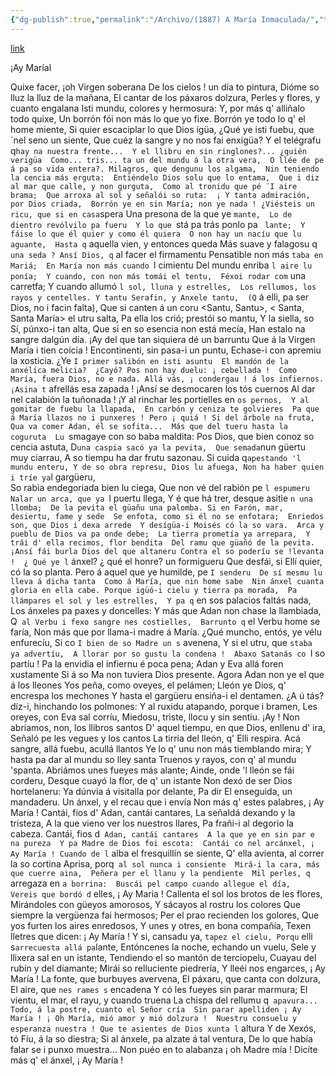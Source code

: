 ```yaml
---
{"dg-publish":true,"permalink":"/Archivo/(1887) A María Inmaculada/","tags":["#Siglo_19","central","a1887","Xuan_Acebal","escrito","Oviedo","poema"]}
---
```


[link](https://asturies.com/cavedaynava/amariai.txt)

¡Ay Maríal

Quixe facer, ¡oh Virgen soberana 
De los cielos ! un día to pintura, 
Dióme so lluz la lluz de la mañana, 
El cantar de los páxaros dolzura, 
Perles y flores, y cuanto engalana 
Isti mundu, colores y hermosura:
Y, por más q' alliñalo todo quixe, 
Un borrón fói non más lo que yo fixe.
Borrón ye todo lo q' el home miente, 
Si quier escaciplar lo que Dios ígüa, 
¿Qué ye isti fuebu, que ´nel seno un siente, 
Que cuéz la sangre y no nos fai enxigüa? 
Y el telégrafu q` hay na nuestra frente... 
Y el llibru en sin ringlones?... ¿quién verigüa 
Como... tris... ta un del mundu á la otra vera, 
O llée de pe á pa so vida entera?.
Milagros, que dengunu los algama, 
Nin teniendo la cencia más erguta: 
Entiéndelo Dios solu que lo entama, 
Que i diz al mar que calle, y non gurguta, 
Como al tronidu que pé ¨I aire brama; 
Que arroxa al sol y señalói so ruta: 
¡ Y tanta admiración, por Dios criada, 
Borrón ye en sin María; non ye nada !
¿Viésteis un ricu, que si en casa `spera 
Una presona de la que ye `mante, 
Lo de dientro revólvilo pa fueru 
Y lo que `stá pa trás ponlo pa ` lante; 
Y fáise lo que él quier y como él quiera 
O non hay un nacíu que lu aguante, 
Hasta q` aquella vien, y entonces queda 
Más suave y falagosu q` una seda ?
Ansí Dios, q` al facer el firmamentu 
Pensatible non más `taba en Mariá; 
En María non más cuando `l cimientu 
Del mundu enriba `l aire lu ponía; 
Y cuando, con non más tomái el tentu, 
Féxoi rodar com` una carretfa; 
Y cuando allumó `l sol, lluna y estrelles, 
Los rellumos, los rayos y centelles.
Y tantu Serafin, y Anxele tantu, 
(Q` á elli, pa ser Dios, no i facin falta), 
Que si canten á un coru <Santu, Santu>,
< Santa, Santa María> el utru salta, 
Pa ella los crió; prestói so mantu, 
Y la siella, so Sí, púnxo-i tan alta, 
Que si en so esencia non está mecía, 
Han estalo na sangre dalgún día.
¡Ay del que tan siquiera dé un barruntu 
Que á la Virgen María i tien coícia !
Encontinenti, sin pasa-i un puntu, 
Echase-i con apremiu la xosticia. 
¿Ye `I primer salibón en isti asuntu 
El mandón de la anxélica melicia? 
¿Cayó? Pos non hay duelu: ¡ cebellada ! 
Como María, fuera Dios, no e nada.
Allá vás, ¡ condergau ! á los infiernos. 
¡Asina t` afrellás esa zapada ! 
¡Ansí se desmocaren los tós cuernos 
Al dar nel calabión la tuñonada ! 
¡Y al rinchar les portielles en `os pernos, 
Y al gomitar de fuebu la llapada, 
En carbón y ceniza te golvieres 
Pa que á María llazos no i punxeres !
Pero ¡ quiá ! Si del árbole na fruta, 
Qua va comer Adan, él se sofita... 
Más que del tueru hasta la coguruta 
Lu `smagaye con so baba maldita: 
Pos Dios, que bien conoz so cencia astuta, 
D` una caspia sacó ya la pevita, 
Que semada `nun güertu muy ciarrau, 
A so tiempu ha dar frutu sazonau.
Si cuida q` apestando 'l mundu enteru,
Y de so obra represu, Dios lu afuega,
Non ha haber quien i tríe ya `l gargüeru,  
So rabia endegoriada bien lu ciega, 
Que non vé del rabión pe `l espumeru 
Nalar un arca, que ya `l puertu llega, 
Y é que há trer, desque asitie `n una llomba; 
De la pevita el güañu una palomba.
Si en Farón, mar, desiertu, fame y sede 
Se enfota, como si él no se enfotara; 
Enriedos son, que Dios i dexa arrede 
Y desígüa-i Moisés có la so vara. 
Arca y pueblu de Dios va pa onde debe; 
La tierra prometía ya arrepara, 
Y trái d' ella recimos, flor bendita 
Del ramu que güañó de la pevita.
¡Ansí fái burla Dios del que altaneru
Contra el so poderíu se !levanta ! 
¿ Qué ye l` ánxel? ¿ qué el honre? un formigueru 
Que desfái, si Ellí quier, có la so planta. 
Pero á aquel que ye humilde, pe `I senderu 
De sí mesmu lu lleva á dicha tanta 
Como á María, que nin home sabe 
Nin ánxel cuanta gloria en ella cabe.
Porque igüó-i cielu y tierra pa morada, 
Pa llámpares el sol y les estrelles, 
Y pa q` en sos palacios faltás nada, 
Los ánxeles pa paxes y doncelles: 
Y más que Adan non chase la llambiada, 
Q` al Verbu i fexo sangre nes costielles, 
Barrunto q` el Verbu home se faría, 
Non más que por llama-i madre á María.
¿Qué muncho, entós, ye vélu enfurecíu, 
Si co `I bien de so Madre un s` avenena, 
Y si el utru, que `staba ya advertíu, 
A llorar por so gustu la condena ! 
Abaxo Satanás co `I so partíu !
Pa la envidia el infiernu é poca pena; 
Adan y Eva allá foren xustamente 
Si á so Ma non tuviera Dios presente.
Agora Adan non ye el que á los lleones 
Yos peña, como oveyes, el pelámen; 
Lleón ye Dios, q' encrespa los mechones 
Y hasta el gargüeru ensiña-i el dentamen. 
¿A ú tás? díz-i, hinchando los polmones: 
Y al ruxidu atapando, porque i bramen, 
Les oreyes, con Eva sal corríu, 
Miedosu, triste, llocu y sin sentiu.
¡Ay ! Non abriamos, non, los llibros santos 
D' aquel tiempu, en que Dios, enllenu d' ira, 
Señaló pe les vegues y los cantos 
La tirria del lleón, q' Elli respira. 
Acá sangre, allá fuebu, acullá llantos 
Ye lo q' unu non más tiemblando mira;
Y hasta pa dar al mundu so lley santa
Truenos y rayos, con q' al mundu 'spanta.
Abriámos unes fueyes más alante; 
Ainde, onde 'l lleón se fái corderu, 
Desque cuayó la flor, de q' un istante 
Non dexó de ser Dios hortelaneru: 
Ya dúnvia á visitalla por delante, 
Pa dir El enseguida, un mandaderu. 
Un ánxel, y el recau que i envía 
Non más q' estes palabres, ¡ Ay María !
Cantái, fios d' Adan, cantái cantares, 
La señaldá dexando y la tristeza, 
A la que vieno ver los nuestros llares, 
Pa frañi-i al degorio la cabeza.
Cantái, fios d` Adan, cantái cantares 
A la que ye en sin par e na pureza 
Y pa Madre de Dios foi escota: 
Cantái co nel arcánxel, ¡ Ay María !
Cuando de l` alba el fresquilIín se siente, 
Q' ella avienta, al correr la so cortina 
Aprisa, porq` al sol nunca i consiente 
Mirá-i la cara, más que cuerre aina, 
Peñera per el llanu y la pendiente 
Mil perles, q` arregaza en `a borrina: 
Buscái pel campo cuando allegue el día, 
Vereis que bordó d` elles, ¡ Ay Maria !
Callenta el sol los brotos de les flores, 
Mirándoles con güeyos amorosos, 
Y sácayos al rostru los colores 
Que siempre la vergüenza fai hermosos; 
Per el prao recienden los golores, 
Que yos furten los aires enredosos, 
Y unes y otres, en bona compañía, 
Texen lletres que dicen: ¡ Ay María !
Y si, cansadu ya, `tapez el cielu,
Porqu` elli s` arrecuesta allá pa `lante, 
Entóncenes la noche, echando un vuelu, 
Sele y llixera sal en un istante, 
Tendiendo el so mantón de terciopelu, 
Cuayau del rubín y del diamante; 
Mirái so relluciente piedrería, 
Y lleéi nos engarces, ¡ Ay María !
La fonte, que burbuyes avervena, 
El páxaru, que canta con dolzura, 
El aire, que `nes rames s` encadena 
Y có les fueyes sin parar marmura; 
El vientu, el mar, el rayu, y cuando truena 
La chispa del rellumu q` apavura... 
Todo, á la postre, cuanto el Señor cría 
Sin parar apelliden ¡ Ay María !
¡ Oh María, mió amor y mió dolzura ! 
Nuestru consuelu y esperanza nuestra !
Que te asientes de Dios xunta l` altura 
Y de Xexós, tó Fíu, á la so diestra; 
Si al ánxele, pa alzate á tal ventura, 
De lo que había falar se i punxo muestra... 
Non puéo en to alabanza ¡ oh Madre mía ! 
Dicíte más q' el ánxel, ¡ Ay María !